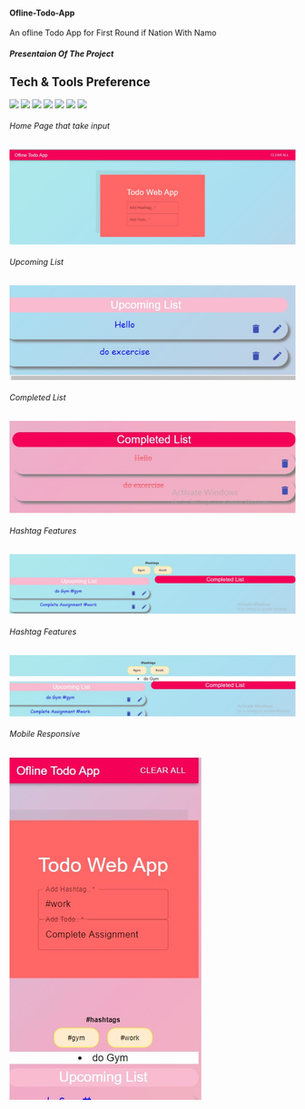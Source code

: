 #### Ofline-Todo-App
An ofline Todo App for First Round if Nation With Namo

##### Presentaion Of The Project

## Tech & Tools Preference

<img src = "https://img.shields.io/badge/-HTML5-E34F26?style=flat&logo=html5&logoColor=white"> <img src = "https://img.shields.io/badge/-CSS3-1572B6?style=flat&logo=css3&logoColor=white"> <img src="https://img.shields.io/badge/-JavaScript-eed718?style=flat&logo=javascript&logoColor=ffffff"> <img src="https://img.shields.io/badge/-React-000000?style=flat&logo=react&logoColor=00c8ff">   <img src="https://img.shields.io/badge/-Node.js-3C873A?style=flat&logo=Node.js&logoColor=white">   <img src="http://img.shields.io/badge/-Git-F1502F?style=flat&logo=git&logoColor=FFFFFF">   <img src="http://img.shields.io/badge/-Github-000000?style=flat&logo=github&logoColor=FFFFFF"> 

###### Home Page that take input
![Page1](https://github.com/amananku26/Ofline-Todo-App/blob/main/assets/img1.jpg)
###### Upcoming List
![Page 2](https://github.com/amananku26/Ofline-Todo-App/blob/main/assets/img2.jpg)
###### Completed List
![Page 3](https://github.com/amananku26/Ofline-Todo-App/blob/main/assets/img3.jpg)
###### Hashtag Features
![Page 3](https://github.com/amananku26/Ofline-Todo-App/blob/main/assets/img4.jpg)
###### Hashtag Features
![Page 3](https://github.com/amananku26/Ofline-Todo-App/blob/main/assets/img5.jpg)
###### Mobile Responsive
![Page 3](https://github.com/amananku26/Ofline-Todo-App/blob/main/assets/img6.jpg)


